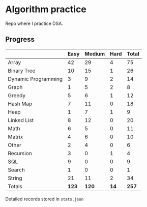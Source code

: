 # Algorithm practice

Repo where I practice DSA.

<!-- https://leetcode.com/l-ohman/ -->
<!-- todo: display the json data in some online visualization. -->

## Progress

<!-- scriptdivider -->
<!-- {'python': 207, 'javascript': 49, 'both': 8} -->

| |Easy|Medium|Hard|Total|
|-|-|-|-|-|
|Array|42|29|4|75|
|Binary Tree|10|15|1|26|
|Dynamic Programming|3|9|2|14|
|Graph|1|5|2|8|
|Greedy|5|6|1|12|
|Hash Map|7|11|0|18|
|Heap|1|7|1|9|
|Linked List|8|12|0|20|
|Math|6|5|0|11|
|Matrix|4|6|0|10|
|Other|2|4|0|6|
|Recursion|3|0|1|4|
|SQL|9|0|0|9|
|Search|1|0|0|1|
|String|21|11|2|34|
|Totals|**123**|**120**|**14**|**257**|
<!-- scriptdivider -->

Detailed records stored in `stats.json`
